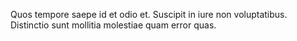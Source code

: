 Quos tempore saepe id et odio et.
Suscipit in iure non voluptatibus.
Distinctio sunt mollitia molestiae quam error quas.